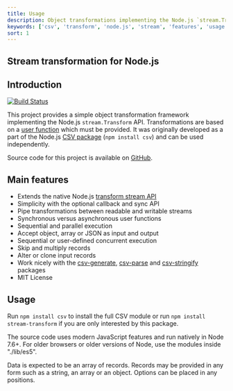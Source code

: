 ```yaml
---
title: Usage
description: Object transformations implementing the Node.js `stream.Transform` API
keywords: ['csv', 'transform', 'node.js', 'stream', 'features', 'usage']
sort: 1
---
```


## Stream transformation for Node.js

## Introduction

[![Build Status](https://api.travis-ci.org/adaltas/node-stream-transform.svg)](https://travis-ci.org/#!/adaltas/node-stream-transform)

This project provides a simple object transformation framework implementing the Node.js `stream.Transform` API. Transformations are based on a [user function](/transform/user_function/) which must be provided. It was originally developed as a part of the Node.js [CSV package](https://github.com/adaltas/node-csv) (`npm install csv`) and can be used independently.

Source code for this project is available on [GitHub](https://github.com/adaltas/node-stream-transform).

## Main features

* Extends the native Node.js [transform stream API](http://nodejs.org/api/stream.html#stream_class_stream_transform)
* Simplicity with the optional callback and sync API
* Pipe transformations between readable and writable streams
* Synchronous versus asynchronous user functions
* Sequential and parallel execution
* Accept object, array or JSON as input and output
* Sequential or user-defined concurrent execution
* Skip and multiply records
* Alter or clone input records
* Work nicely with the [csv-generate](/generate/), [csv-parse](/parse/) and [csv-stringify](/stringify/) packages
* MIT License

## Usage

Run `npm install csv` to install the full CSV module or run `npm install stream-transform` if you are only interested by this package.

The source code uses modern JavaScript features and run natively in Node 7.6+. For older browsers or older versions of Node, use the modules inside "./lib/es5".

Data is expected to be an array of records. Records may be provided in any form such as a string, an array or an object. Options can be placed in any positions.
